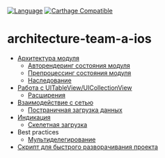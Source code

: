 [![Language](https://img.shields.io/badge/swift-4.1-green.svg)](https://swift.org)
[![Carthage Compatible](https://img.shields.io/badge/Carthage-compatible-4BC51D.svg?style=flat)](https://github.com/Carthage/Carthage)

# architecture-team-a-ios

- [Архитектура модуля](Source/HHModule/README.md)
    - [Авторендеринг состояния модуля](Source/HHModule/AUTORENDERING.md)
    - [Препроцессинг состояния модуля](Source/HHModule/PREPROCESSING.md)
    - [Наследование](Source/HHModule/INHERITANCE.md)
- [Работа с UITableView/UICollectionView](Source/HHList/README.md)
    - [Расширения](Source/HHListExtension/README.md)
- [Взаимодействие с сетью](Source/HHNetwork/README.md)
    - [Постраничная загрузка данных](Source/HHPagingManager/README.md)
- [Индикация](Source/HHIndication/README.md)
    - [Скелетная загрузка](Source/HHSkeleton/README.md)
- Best practices
    - [Мультиделегирование](Source/HHBestPractice/Multidelegate.md)
- [Скрипт для быстрого разворачивания проекта](Scripts/bootstrap.md)

